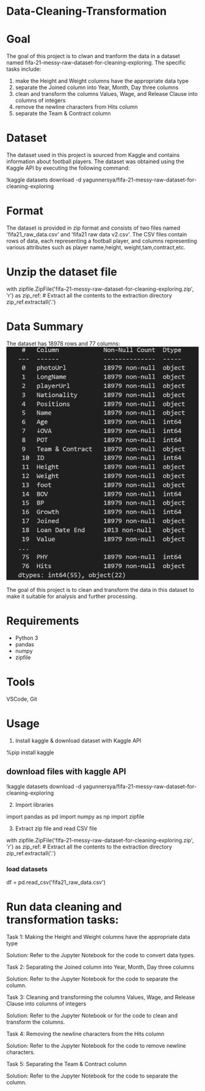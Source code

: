 # Data-Cleaning-Transformation

# Goal

The goal of this project is to clwan and tranform the data in a dataset named fifa-21-messy-raw-dataset-for-cleaning-exploring. The specific tasks include:

1. make the Height and Weight columns have the appropriate data type
2. separate the Joined column into Year, Month, Day three columns
3. clean and transform the columns Values, Wage, and Release Clause into columns of integers
4. remove the newline characters from Hits column
5. separate the Team & Contract column 

# Dataset

The dataset used in this project is sourced from Kaggle and contains information about football
players. The dataset was obtained using the Kaggle API by executing the following command:

!kaggle datasets download -d yagunnersya/fifa-21-messy-raw-dataset-for-cleaning-exploring 

# Format

The dataset is provided in zip format and consists of two files named 'fifa21_raw_data.csv' and 
'fifa21 raw data v2.csv'. The CSV files contain rows of data, each representing a football player,
and columns representing various attributes such as player name,height, weight,tam,contract,etc.

# Unzip the dataset file

with zipfile.ZipFile('fifa-21-messy-raw-dataset-for-cleaning-exploring.zip', 'r') as zip_ref:
    # Extract all the contents to the extraction directory
    zip_ref.extractall('.')


# Data Summary

The dataset has 18978 rows and 77 columns:
![alt text](<dataStructure.png>)

 The goal of this project is to clean and transform the data in this dataset 
 to make it suitable for analysis and further processing.

 # Requirements

 * Python 3
 * pandas
 * numpy
 * zipfile

 # Tools 

 VSCode, Git

 # Usage

 1. Install kaggle & download dataset with Kaggle API

 %pip install kaggle

 ## download files with kaggle API
!kaggle datasets download -d yagunnersya/fifa-21-messy-raw-dataset-for-cleaning-exploring

2. Import libraries

import pandas as pd
import numpy as np
import zipfile

3. Extract zip file and read CSV file

with zipfile.ZipFile('fifa-21-messy-raw-dataset-for-cleaning-exploring.zip', 'r') as zip_ref:
    # Extract all the contents to the extraction directory
    zip_ref.extractall('.')

 ### load datasets
df = pd.read_csv('fifa21_raw_data.csv')



# Run data cleaning and transformation tasks:


Task 1: Making the Height and Weight columns have the appropriate data type

Solution: Refer to the Jupyter Notebook for the code to convert data types.

Task 2: Separating the Joined column into Year, Month, Day three columns

Solution: Refer to the Jupyter Notebook for the code to separate the column.

Task 3: Cleaning and transforming the columns Values, Wage, and Release Clause into columns of integers

Solution: Refer to the Jupyter Notebook or for the code to clean and transform the columns.

Task 4: Removing the newline characters from the Hits column

Solution: Refer to the Jupyter Notebook for the code to remove newline characters.

Task 5: Separating the Team & Contract column

Solution: Refer to the Jupyter Notebook for the code to separate the column.
